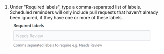1. Under "Required labels", type a comma-separated list of labels. Scheduled reminders will only include pull requests that haven't already been ignored, if they have one or more of these labels. ![Required labels field](/assets/images/help/settings/scheduled-reminders-required-labels-field.png)
